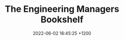 ---
layout: post
title:  "The Engineering Managers Bookshelf"
date:   2022-06-02 16:45:25 +1200
category: Engineering Management
---